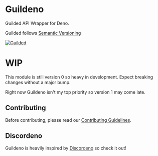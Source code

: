 # Guildeno

Guilded API Wrapper for Deno.

Guilded follows [Semantic Versioning](https://semver.org/spec/v2.0.0.html)

[![Guilded](https://img.shields.io/badge/Guilded%20Server-Click%20To%20Join!-yellow)](https://www.guilded.gg/itohs-place)

# WIP

This module is still version 0 so heavy in development. Expect breaking changes without a major bump.

Right now Guildeno isn't my top priority so version 1 may come late.

## Contributing

Before contributing, please read our [Contributing Guidelines](https://github.com/itohatweb/guildeno/blob/main/.github/CONTRIBUTING.md).

## Discordeno

Guildeno is heavily inspired by [Discordeno](https://github.com/discordeno/discordeno) so check it out!

